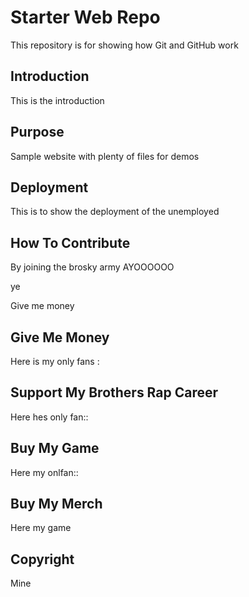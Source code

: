 # Starter Web Repo

This repository is for showing how Git and GitHub work

## Introduction

This is the <a>introduction</a>

## Purpose

Sample website with plenty of files for demos

## Deployment

This is to show the deployment of the unemployed

## How To Contribute

By joining the brosky army AYOOOOOO

ye 

Give me money

## Give Me Money

Here is my only fans : 

## Support My Brothers Rap Career

Here hes only fan::

## Buy My Game

Here my onlfan::

## Buy My Merch

Here my game

## Copyright

Mine